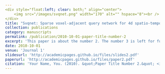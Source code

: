 ```yaml
---
<div style="float:left; clear: both;" align="center">
    <img src="/images/svqnet.png" width="170" alt="" hspace="8"><br />
</div>
title: "Svqnet: Sparse voxel-adjacent query network for 4d spatio-temporal lidar semantic segmentation."
collection: publications
category: manuscripts
permalink: /publication/2010-10-01-paper-title-number-2
excerpt: 'This paper is about the number 2. The number 3 is left for future work.'
date: 2010-10-01
venue: 'Journal 1'
slidesurl: 'http://academicpages.github.io/files/slides2.pdf'
paperurl: 'http://academicpages.github.io/files/paper2.pdf'
citation: 'Your Name, You. (2010). &quot;Paper Title Number 2.&quot; <i>Journal 1</i>. 1(2).'
---
```


